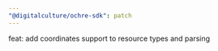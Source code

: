 ```yaml
---
"@digitalculture/ochre-sdk": patch
---
```


feat: add coordinates support to resource types and parsing
